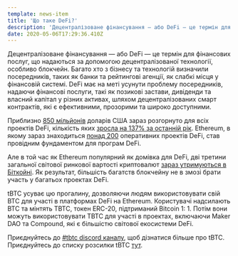 ```yaml
---
template: news-item
title: 'Що таке DeFi?'
description: 'Децентралізоване фінансування — або DeFi — це термін для фінансових послуг, що надаються за допомогою децентралізованої технології…'
date: 2020-05-06T17:29:36.410Z
---
```

<!---
#  translator: Dmytro#5586

#  url: https://medium.com/@hardcorecoin/%D1%89%D0%BE-%D1%82%D0%B0%D0%BA%D0%B5-defi-6c8a53587aba

#  submission url: https://discordapp.com/channels/590951101600235531/701767679102550016/737769426224414811

----------

translated title: What is DeFi?
match with: What Is DeFi?
confidence (0-1): 1

-->
Децентралізоване фінансування — або DeFi — це термін для фінансових послуг, що надаються за допомогою децентралізованої технології, особливо блокчейн. Багато хто з бізнесу та технологій визначили посередників, таких як банки та рейтингові агенції, як слабкі місця у фінансовій системі. DeFi має на меті усунути проблему посередників, надаючи фінансові послуги, такі як позикові застави, дивіденди та власний капітал у різних активах, шляхом децентралізованих смарт контрактів, які є ефективними, прозорими та широко доступними.

Приблизно [850 мільйонів](https://defipulse.com/) доларів США зараз розгорнуто для всіх проектів DeFi, кількість яких [зросла на 137% за останній рік](https://defirate.com/market-report-2019/). Ethereum, в якому зараз знаходиться [понад 200](https://defiprime.com/ethereum) оперативних проектів DeFi, став провідним фундаментом для програм DeFi.

Але в той час як Ethereum популярний як домівка для DeFi, дві третини загальної світової ринкової вартості криптовалют [зараз утримуються в Біткойні](https://coinmarketcap.com/charts/). Як результат, більшість багатств блокчейну не в змозі брати участь у багатьох проектах DeFi.

tBTC усуває цю прогалину, дозволяючи людям використовувати свій BTC для участі в платформах DeFi на Ethereum. Користувачі надсилають BTC та мінтять TBTC, токен ERC-20, підтриманий Bitcoin 1: 1. Потім вони можуть використовувати TBTC для участі в проектах, включаючи Maker DAO та Compound, які є більшістю світової екосистеми DeFi.

Приєднуйтесь до [#tbtc discord каналу](https://discord.com/invite/Bpzfsgx), щоб дізнатися більше про tBTC. Приєднуйтесь до списку розсилки tBTC [тут](https://tbtc.network/#mailing-list).
